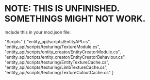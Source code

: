 # NOTE: THIS IS UNFINISHED. SOMETHINGS MIGHT NOT WORK.


Include this in your mod.json file:

"Scripts" {
  "entity_api/scripts/EntityAPI.cs",
  "entity_api/scripts/texturing/TextureModule.cs",
  "entity_api/scripts/entity_creator/EntityCreatorModule.cs",
  "entity_api/scripts/entity_creator/EntityCreatorBehaviour.cs",
  "entity_api/scripts/texturing/EntityTextureCache.cs",
  "entity_api/scripts/texturing/LimbTextureCache.cs",
  "entity_api/scripts/texturing/TextureCutoutCache.cs"
}

